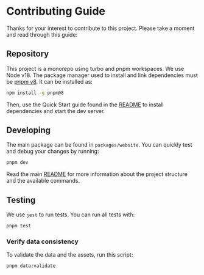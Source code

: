# Contributing Guide

Thanks for your interest to contribute to this project. Please take a moment and read through this
guide:

## Repository

This project is a monorepo using turbo and pnpm workspaces. We use Node v18. The package manager
used to install and link dependencies must be [pnpm v8](https://pnpm.io/). It can be installed as:

```sh
npm install -g pnpm@8
```

Then, use the Quick Start guide found in the [README](README.md) to install dependencies and start
the dev server.

## Developing

The main package can be found in `packages/website`. You can quickly test and debug your changes by
running:

```sh
pnpm dev
```

Read the main [README](README.md) for more information about the project structure and the available
commands.

## Testing

We use `jest` to run tests. You can run all tests with:

```sh
pnpm test
```

### Verify data consistency

To validate the data and the assets, run this script:

```sh
pnpm data:validate
```
